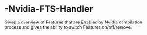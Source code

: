 # -Nvidia-FTS-Handler
Gives a overview of Features that are Enabled by Nvidia compilation process and gives the ability to switch Features on/off/remove.

